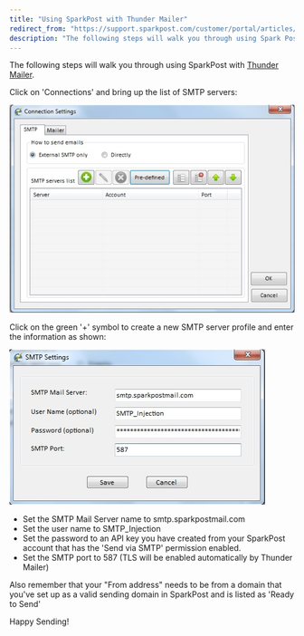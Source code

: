 ```yaml
---
title: "Using SparkPost with Thunder Mailer"
redirect_from: "https://support.sparkpost.com/customer/portal/articles/2092518-using-sparkpost-with-thunder-mailer"
description: "The following steps will walk you through using Spark Post with Thunder Mailer Click on Connections and bring up the list of SMTP servers Click on the green symbol to create a new SMTP server profile and enter the information as shown Set the SMTP Mail Server name to smtp..."
---
```


The following steps will walk you through using SparkPost with [Thunder Mailer](http://thundermailer.com).

Click on 'Connections' and bring up the list of SMTP servers:

![](media/using-spark-post-with-thunder-mailer/Thunder_Connection_original.jpg)

Click on the green '+' symbol to create a new SMTP server profile and enter the information as shown:

![](media/using-spark-post-with-thunder-mailer/ThunderSettings_original.jpg)

*   Set the SMTP Mail Server name to smtp.sparkpostmail.com
*   Set the user name to SMTP_Injection
*   Set the password to an API key you have created from your SparkPost account that has the 'Send via SMTP' permission enabled.
*   Set the SMTP port to 587 (TLS will be enabled automatically by Thunder Mailer)

Also remember that your "From address" needs to be from a domain that you've set up as a valid sending domain in SparkPost and is listed as 'Ready to Send'

Happy Sending!